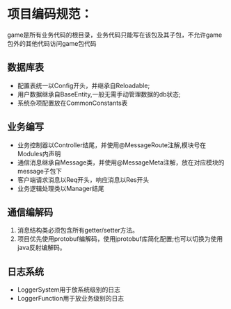 # 项目编码规范：
game是所有业务代码的根目录，业务代码只能写在该包及其子包，不允许game包外的其他代码访问game包代码

## 数据库表
  * 配置表统一以Config开头，并继承自Reloadable;
  * 用户数据继承自BaseEntity,一般无需手动管理数据的db状态;  
  * 系统杂项配置放在CommonConstants表

## 业务编写  
  * 业务控制器以Controller结尾，并使用@MessageRoute注解,模块号在Modules内声明
  * 通信消息继承自Message类，并使用@MessageMeta注解，放在对应模块的message子包下
  * 客户端请求消息以Req开头，响应消息以Res开头
  * 业务逻辑处理类以Manager结尾

## 通信编解码
1. 消息结构类必须包含所有getter/setter方法。  
2. 项目优先使用protobuf编解码，使用jprotobuf库简化配置;也可以切换为使用java反射编解码。

## 日志系统
  * LoggerSystem用于放系统级别的日志
  * LoggerFunction用于放业务级别的日志




